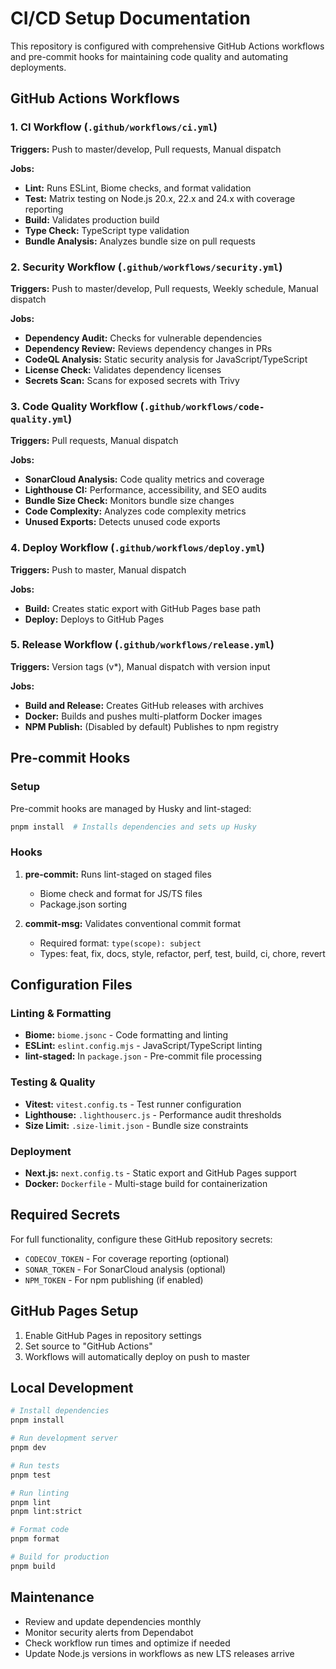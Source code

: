 # CI/CD Setup Documentation

This repository is configured with comprehensive GitHub Actions workflows and pre-commit hooks for maintaining code quality and automating deployments.

## GitHub Actions Workflows

### 1. CI Workflow (`.github/workflows/ci.yml`)

**Triggers:** Push to master/develop, Pull requests, Manual dispatch

**Jobs:**

- **Lint:** Runs ESLint, Biome checks, and format validation
- **Test:** Matrix testing on Node.js 20.x, 22.x and 24.x with coverage reporting
- **Build:** Validates production build
- **Type Check:** TypeScript type validation
- **Bundle Analysis:** Analyzes bundle size on pull requests

### 2. Security Workflow (`.github/workflows/security.yml`)

**Triggers:** Push to master/develop, Pull requests, Weekly schedule, Manual dispatch

**Jobs:**

- **Dependency Audit:** Checks for vulnerable dependencies
- **Dependency Review:** Reviews dependency changes in PRs
- **CodeQL Analysis:** Static security analysis for JavaScript/TypeScript
- **License Check:** Validates dependency licenses
- **Secrets Scan:** Scans for exposed secrets with Trivy

### 3. Code Quality Workflow (`.github/workflows/code-quality.yml`)

**Triggers:** Pull requests, Manual dispatch

**Jobs:**

- **SonarCloud Analysis:** Code quality metrics and coverage
- **Lighthouse CI:** Performance, accessibility, and SEO audits
- **Bundle Size Check:** Monitors bundle size changes
- **Code Complexity:** Analyzes code complexity metrics
- **Unused Exports:** Detects unused code exports

### 4. Deploy Workflow (`.github/workflows/deploy.yml`)

**Triggers:** Push to master, Manual dispatch

**Jobs:**

- **Build:** Creates static export with GitHub Pages base path
- **Deploy:** Deploys to GitHub Pages

### 5. Release Workflow (`.github/workflows/release.yml`)

**Triggers:** Version tags (v*), Manual dispatch with version input

**Jobs:**

- **Build and Release:** Creates GitHub releases with archives
- **Docker:** Builds and pushes multi-platform Docker images
- **NPM Publish:** (Disabled by default) Publishes to npm registry

## Pre-commit Hooks

### Setup

Pre-commit hooks are managed by Husky and lint-staged:

```bash
pnpm install  # Installs dependencies and sets up Husky
```

### Hooks

1. **pre-commit:** Runs lint-staged on staged files
   - Biome check and format for JS/TS files
   - Package.json sorting

2. **commit-msg:** Validates conventional commit format
   - Required format: `type(scope): subject`
   - Types: feat, fix, docs, style, refactor, perf, test, build, ci, chore, revert

## Configuration Files

### Linting & Formatting

- **Biome:** `biome.jsonc` - Code formatting and linting
- **ESLint:** `eslint.config.mjs` - JavaScript/TypeScript linting
- **lint-staged:** In `package.json` - Pre-commit file processing

### Testing & Quality

- **Vitest:** `vitest.config.ts` - Test runner configuration
- **Lighthouse:** `.lighthouserc.js` - Performance audit thresholds
- **Size Limit:** `.size-limit.json` - Bundle size constraints

### Deployment

- **Next.js:** `next.config.ts` - Static export and GitHub Pages support
- **Docker:** `Dockerfile` - Multi-stage build for containerization

## Required Secrets

For full functionality, configure these GitHub repository secrets:

- `CODECOV_TOKEN` - For coverage reporting (optional)
- `SONAR_TOKEN` - For SonarCloud analysis (optional)
- `NPM_TOKEN` - For npm publishing (if enabled)

## GitHub Pages Setup

1. Enable GitHub Pages in repository settings
2. Set source to "GitHub Actions"
3. Workflows will automatically deploy on push to master

## Local Development

```bash
# Install dependencies
pnpm install

# Run development server
pnpm dev

# Run tests
pnpm test

# Run linting
pnpm lint
pnpm lint:strict

# Format code
pnpm format

# Build for production
pnpm build
```

## Maintenance

- Review and update dependencies monthly
- Monitor security alerts from Dependabot
- Check workflow run times and optimize if needed
- Update Node.js versions in workflows as new LTS releases arrive
